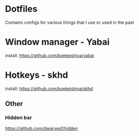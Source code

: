 # Dotfiles

Contains configs for various things that I use or used in the past


# Window manager - Yabai

install: https://github.com/koekeishiya/yabai


# Hotkeys - skhd
install: https://github.com/koekeishiya/skhd


## Other

### Hidden bar
https://github.com/dwarvesf/hidden
